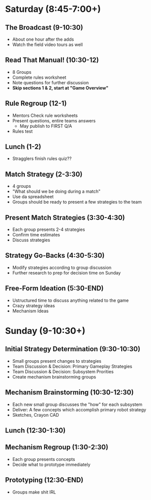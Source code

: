 # Saturday (8:45-7:00+)
## The Broadcast (9-10:30)
- About one hour after the adds
- Watch the field video tours as well

## Read That Manual! (10:30-12)
- 8 Groups
- Complete rules worksheet
- Note questions for further discussion
- **Skip sections 1 & 2, start at "Game Overview"**

## Rule Regroup (12-1)
- Mentors Check rule worksheets
- Present questions, entire teams answers
	- May publish to FIRST Q/A
- Rules test

## Lunch (1-2)
- Stragglers finish rules quiz??

## Match Strategy (2-3:30)
- 4 groups
- "What should we be doing during a match"
- Use da spreadsheet
- Groups should be ready to present a few strategies to the team

## Present Match Strategies (3:30-4:30)
- Each group presents 2-4 strategies
- Confirm time estimates
- Discuss strategies

## Strategy Go-Backs (4:30-5:30)
- Modify strategies according to group discussion
- Further research to prep for decision time on Sunday

## Free-Form Ideation (5:30-END)
- Ustructured time to discuss anything related to the game
- Crazy strategy ideas
- Mechanism Ideas
# Sunday (9-10:30+)
## Initial Strategy Determination (9:30-10:30)
- Small groups present changes to strategies
- Team Discussion & Decision: Primary Gameplay Strategies
- Team Discussion & Decision: Subsystem Prorities
- Create mechanism brainstorming groups

## Mechanism Brainstorming (10:30-12:30)
- Each new small group discusses the "how" for each subsystem
- Deliver: A few concepts which accomplish primary robot strategy
- Sketches, Crayon CAD

## Lunch (12:30-1:30)

## Mechanism Regroup (1:30-2:30)
- Each group presents concepts
- Decide what to prototype immediately

## Prototyping (12:30-END)
- Groups make shit IRL